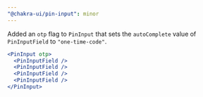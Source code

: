 ```yaml
---
"@chakra-ui/pin-input": minor
---
```


Added an `otp` flag to `PinInput` that sets the `autoComplete` value of
`PinInputField` to `"one-time-code"`.

```jsx
<PinInput otp>
  <PinInputField />
  <PinInputField />
  <PinInputField />
  <PinInputField />
</PinInput>
```
